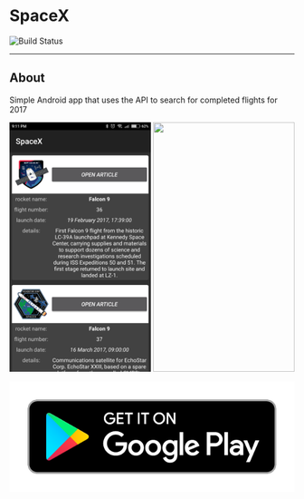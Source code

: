 # SpaceX

![Build Status](https://travis-ci.com/batulovandrey/spacex.svg?branch=master)
____________________________________________________

## About

Simple Android app that uses the API to search for completed flights for 2017

<p align="center">
  <img width="250" height="440" src="/art/screen.png">
  <img width="250" height="440" src="/art/gif.gif">
</p>

[![Space X Checker](https://github.com/batulovandrey/UrbanSlang/raw/master/art/google-play-badge.png)](https://play.google.com/store/apps/details?id=com.github.butul0ve.spacex)

